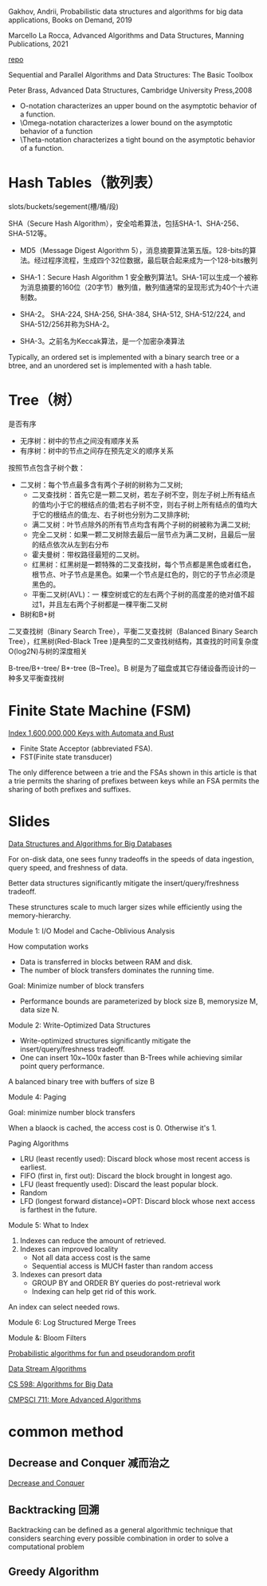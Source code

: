 Gakhov, Andrii, Probabilistic data structures and algorithms for big data applications, Books on Demand, 2019


Marcello La Rocca, Advanced Algorithms and Data Structures, Manning Publications, 2021

[repo](https://github.com/mlarocca/AlgorithmsAndDataStructuresInAction#trie)

Sequential and Parallel Algorithms and Data Structures: The Basic Toolbox

Peter Brass, Advanced Data Structures, Cambridge University Press,2008


* O-notation characterizes an upper bound on the asymptotic behavior of a function.
* \Omega-notation characterizes a lower bound on the asymptotic behavior of a function
* \Theta-notation characterizes a tight bound on the asymptotic behavior of a function.

# Hash Tables（散列表）

slots/buckets/segement(槽/桶/段)


SHA（Secure Hash Algorithm），安全哈希算法，包括SHA-1、SHA-256、SHA-512等。

* MD5（Message Digest Algorithm 5），消息摘要算法第五版。128-bits的算法。经过程序流程，生成四个32位数据，最后联合起来成为一个128-bits散列

* SHA-1：Secure Hash Algorithm 1 安全散列算法1。SHA-1可以生成一个被称为消息摘要的160位（20字节）散列值，散列值通常的呈现形式为40个十六进制数。

* SHA-2。 SHA-224, SHA-256, SHA-384, SHA-512, SHA-512/224, and SHA-512/256并称为SHA-2。

* SHA-3。之前名为Keccak算法，是一个加密杂凑算法

Typically, an ordered set is implemented with a binary search tree or a btree, and an unordered set is implemented with a hash table.

# Tree（树）

是否有序
* 无序树：树中的节点之间没有顺序关系
* 有序树：树中的节点之间存在预先定义的顺序关系

按照节点包含子树个数：
* 二叉树：每个节点最多含有两个子树的树称为二叉树;
   * 二叉查找树：首先它是一颗二叉树，若左子树不空，则左子树上所有结点的值均小于它的根结点的值;若右子树不空，则右子树上所有结点的值均大于它的根结点的值;左、右子树也分别为二叉排序树;
   * 满二叉树：叶节点除外的所有节点均含有两个子树的树被称为满二叉树;
   * 完全二叉树：如果一颗二叉树除去最后一层节点为满二叉树，且最后一层的结点依次从左到右分布
   * 霍夫曼树：带权路径最短的二叉树。
   * 红黑树：红黑树是一颗特殊的二叉查找树，每个节点都是黑色或者红色，根节点、叶子节点是黑色。如果一个节点是红色的，则它的子节点必须是黑色的。
   * 平衡二叉树(AVL)：一 棵空树或它的左右两个子树的高度差的绝对值不超过1，并且左右两个子树都是一棵平衡二叉树
* B树和B+树


二叉查找树（Binary Search Tree），平衡二叉查找树（Balanced Binary Search Tree），红黑树(Red-Black Tree )是典型的二叉查找树结构，其查找的时间复杂度O(log2N)与树的深度相关

B-tree/B+-tree/ B*-tree (B~Tree)。B 树是为了磁盘或其它存储设备而设计的一种多叉平衡查找树

# Finite State Machine (FSM)

[Index 1,600,000,000 Keys with Automata and Rust](https://blog.burntsushi.net/transducers/)

* Finite State Acceptor (abbreviated FSA).
* FST(Finite state transducer)

The only difference between a trie and the FSAs shown in this article is that a trie permits the sharing of prefixes between keys while an FSA permits the sharing of both prefixes and suffixes.

# Slides


[Data Structures and Algorithms for Big Databases](https://www.slideshare.net/omnidba/data-structures-and-algorithms-for-big-databases)

For on-disk data, one sees funny tradeoffs in the speeds of data ingestion, query speed, and freshness of data.

Better data structures significantly mitigate the insert/query/freshness tradeoff.

These strunctures scale to much larger sizes while efficiently using the memory-hierarchy.


Module 1: I/O Model and Cache-Oblivious Analysis

How computation works
* Data is transferred in blocks between RAM and disk.
* The number of block transfers dominates the running time.

Goal: Minimize number of block transfers
* Performance bounds are parameterized by block size B, memorysize M, data size N.

Module 2: Write-Optimized Data Structures

* Write-optimized structures significantly mitigate the insert/query/freshness tradeoff.
* One can insert 10x~100x faster than B-Trees while achieving similar point query performance.

A balanced binary tree with buffers of size B


Module 4: Paging

Goal: minimize number block transfers

When a blaock is cached, the access cost is 0. Otherwise it's 1.

Paging Algorithms
* LRU (least recently used): Discard block whose most recent access is earliest.
* FIFO (first in, first out): Discard the block brought in longest ago.
* LFU (least frequently used): Discard the least popular block.
* Random
* LFD (longest forward distance)=OPT: Discard block whose next access is farthest in the future.

Module 5: What to Index

1. Indexes can reduce the amount of retrieved.
2. Indexes can improved locality
   * Not all data access cost is the same
   * Sequential access is MUCH faster than random access
3. Indexes can presort data
   * GROUP BY and ORDER BY queries do post-retrieval work
   * Indexing can help get rid of this work.


An index can select needed rows.

Module 6: Log Structured Merge Trees


Module &: Bloom Filters

[Probabilistic algorithms for fun and pseudorandom profit](https://bravenewgeek.com/tag/count-min-sketch/)

[Data Stream Algorithms](http://keshavbashyal.github.io/blog/2015/12/19/data-stream-algorithms/)

[CS 598: Algorithms for Big Data](https://courses.engr.illinois.edu/cs598csc/fa2014/)

[CMPSCI 711: More Advanced Algorithms](https://people.cs.umass.edu/~mcgregor/courses/CS711S12/index.html)


# common method

## Decrease and Conquer 减而治之

[Decrease and Conquer](https://iq.opengenus.org/decrease-and-conquer/)


## Backtracking 回溯

Backtracking can be defined as a general algorithmic technique that considers searching every possible combination in order to solve a computational problem


## Greedy Algorithm